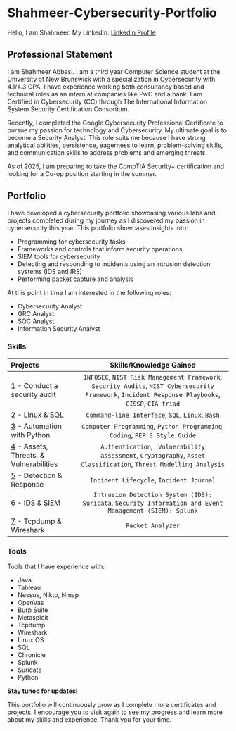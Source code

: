 # Shahmeer-Cybersecurity-Portfolio
Hello, I am Shahmeer.
My LinkedIn: <a href="https://ca.linkedin.com/in/shahmeer-abbasi-869a95265" target="_blank">LinkedIn Profile</a>

 
## Professional Statement
I am Shahmeer Abbasi. I am a third year Computer Science student at the University of New Brunswick with a specialization in Cybersecurity with 4.1/4.3 GPA. I have experience working both consultancy based and technical roles as an intern at companies like PwC and a bank. I am Certified in Cybersecurity (CC) through The International Information System Security Certification Consortium. 

Recently, I completed the Google Cybersecurity Professional Certificate to pursue my passion for technology and Cybersecurity. My ultimate goal is to become a Security Analyst. This role suits me because I have strong analytical abilities, persistence, eagerness to learn, problem-solving skills, and communication skills to address problems and emerging threats. 

As of 2025, I am preparing to take the CompTIA Security+ certification and looking for a Co-op position starting in the summer.

## Portfolio
I have developed a cybersecurity portfolio showcasing various labs and projects completed during my journey as I discovered my passion in cybersecurity this year. This portfolio showcases insights into:
* Programming for cybersecurity tasks
* Frameworks and controls that inform security operations
* SIEM tools for cybersecurity
* Detecting and responding to incidents using an intrusion detection systems (IDS and IRS)
* Performing packet capture and analysis

At this point in time I am interested in the following roles:
* Cybersecurity Analyst
* GRC Analyst
* SOC Analyst
* Information Security Analyst

### Skills  
| Projects | Skills/Knowledge Gained | 
| :--- |:---:|
| [1](https://github.com/shahmeershahmeer/Shahmeer-Cybersecurity-Portfolio/tree/main/1%20-%20Security%20Audit) - Conduct a security audit | `INFOSEC`, `NIST Risk Management Framework`, `Security Audits`, `NIST Cybersecurity Framework`, `Incident Response Playbooks`, `CISSP`, `CIA triad` |
| [2](https://github.com/shahmeershahmeer/Shahmeer-Cybersecurity-Portfolio/tree/main/2%20-%20Linux%20and%20SQL) - Linux & SQL | `Command-line Interface`, `SQL`, `Linux`, `Bash` | 
| [3](https://github.com/shahmeershahmeer/Shahmeer-Cybersecurity-Portfolio/tree/main/3%20-%20Cybersecurity%20Automation) - Automation with Python | `Computer Programming`, `Python Programming`, `Coding`, `PEP 8 Style Guide`| 
| [4](https://github.com/shahmeershahmeer/Shahmeer-Cybersecurity-Portfolio/tree/main/4%20-%20Assets%2C%20Threats%20and%20Vulnerability%20Assessment) - Assets, Threats, & Vulnerabilities | `Authentication`, ` Vulnerability assessment`, `Cryptography`, `Asset Classification`, `Threat Modelling Analysis`|
| [5](https://github.com/shahmeershahmeer/Shahmeer-Cybersecurity-Portfolio/tree/main/5%20-%20Detection%20and%20Response) - Detection & Response | `Incident Lifecycle`, `Incident Journal` | 
| [6](https://github.com/shahmeershahmeer/Shahmeer-Cybersecurity-Portfolio/tree/main/6%20-%20IDS%20and%20SIEM%20Systems) - IDS & SIEM | `Intrusion Detection System (IDS): Suricata`, `Security Information and Event Management (SIEM): Splunk` |
| [7](https://github.com/shahmeershahmeer/Shahmeer-Cybersecurity-Portfolio/tree/main/7%20-%20Packet%20Sniffing%20with%20NPA) - Tcpdump & Wireshark | `Packet Analyzer` | 

### Tools 
Tools that I have experience with: 
* Java
* Tableau
* Nessus, Nikto, Nmap
* OpenVas
* Burp Suite
* Metasploit
* Tcpdump
* Wireshark
* Linux OS
* SQL
* Chronicle
* Splunk
* Suricata
* Python 

**Stay tuned for updates!**

This portfolio will continuously grow as I complete more certificates and projects. I encourage you to visit again to see my progress and learn more about my skills and experience.
Thank you for your time. 
